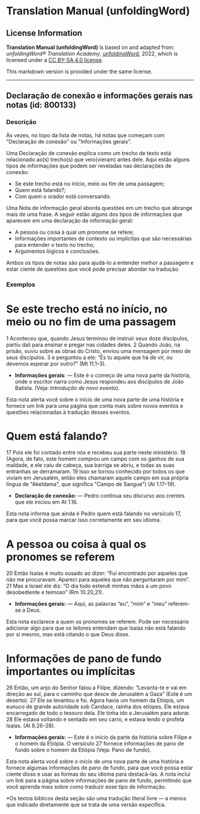 # Translation Manual (unfoldingWord)

## License Information

**Translation Manual (unfoldingWord)** is based on and adapted from: _unfoldingWord® Translation Academy_, [unfoldingWord](https://unfoldingword.org/utw), 2022, which is licensed under a [CC BY-SA 4.0 license](https://creativecommons.org/licenses/by-sa/4.0/legalcode.en).

This markdown version is provided under the same license.



--------------------------------

## Declaração de conexão e informações gerais nas notas (id: 800133)

### Descrição

Às vezes, no topo da lista de notas, há notas que começam com "Declaração de conexão" ou "Informações gerais".

Uma Declaração de conexão explica como um trecho de texto está relacionado ao(s) trecho(s) que veio(vieram) antes dele. Aqui estão alguns tipos de informações que podem ser reveladas nas declarações de conexão:

* Se este trecho está no início, meio ou fim de uma passagem;
* Quem está falando?;
* Com quem o orador está conversando.

Uma Nota de informação geral aborda questões em um trecho que abrange mais de uma frase. A seguir estão alguns dos tipos de informações que aparecem em uma declaração de informação geral:

* A pessoa ou coisa à qual um pronome se refere;
* Informações importantes de contexto ou implícitas que são necessárias para entender o texto no trecho;
* Argumentos lógicos e conclusões.

Ambos os tipos de notas são para ajudá\-lo a entender melhor a passagem e estar ciente de questões que você pode precisar abordar na tradução.

### Exemplos

Se este trecho está no início, no meio ou no fim de uma passagem
================================================================

1 Aconteceu que, quando Jesus terminou de instruir seus doze discípulos, partiu dali para ensinar e pregar nas cidades deles. 2 Quando João, na prisão, ouviu sobre as obras do Cristo, enviou uma mensagem por meio de seus discípulos. 3 e perguntou a ele: “És tu aquele que há de vir, ou devemos esperar por outro?” (Mt 11\.1–3\).

* **Informações gerais**: — Este é o começo de uma nova parte da história, onde o escritor narra como Jesus respondeu aos discípulos de João Batista. (Veja: *Introdução de novo evento*).

Esta nota alerta você sobre o início de uma nova parte de uma história e fornece um link para uma página que conta mais sobre novos eventos e questões relacionadas à tradução desses eventos.

Quem está falando?
==================

17 Pois ele foi contado entre nós e recebeu sua parte neste ministério. 18 (Agora, de fato, este homem comprou um campo com os ganhos de sua maldade, e ele caiu de cabeça, sua barriga se abriu, e todas as suas entranhas se derramaram. 19 Isso se tornou conhecido por todos os que viviam em Jerusalém, então eles chamaram aquele campo em sua própria língua de "Akeldama", que significa "Campo de Sangue") (At 1\.17–19\).

* **Declaração de conexão:** — Pedro continua seu discurso aos crentes que ele iniciou em At 1\.16\.

Esta nota informa que ainda é Pedro quem está falando no versículo 17, para que você possa marcar isso corretamente em seu idioma.

A pessoa ou coisa à qual os pronomes se referem
===============================================

20 Então Isaías é muito ousado ao dizer: “Fui encontrado por aqueles que não me procuravam. Apareci para aqueles que não perguntaram por mim”. 21 Mas a Israel ele diz: “O dia todo estendi minhas mãos a um povo desobediente e teimoso” (Rm 10\.20,21\).

* **Informações gerais:** — Aqui, as palavras “eu”, “mim” e “meu” referem\-se a Deus.

Esta nota esclarece a quem os pronomes se referem. Pode ser necessário adicionar algo para que os leitores entendam que Isaías não está falando por si mesmo, mas está citando o que Deus disse.

Informações de pano de fundo importantes ou implícitas
======================================================

26 Então, um anjo do Senhor falou a Filipe, dizendo: “Levanta\-te e vai em direção ao sul, para o caminho que desce de Jerusalém a Gaza” (Este é um deserto). 27 Ele se levantou e foi. Agora havia um homem da Etiópia, um eunuco de grande autoridade sob Candace, rainha dos etíopes. Ele estava encarregado de todo o tesouro dela. Ele tinha ido a Jerusalém para adorar. 28 Ele estava voltando e sentado em seu carro, e estava lendo o profeta Isaías. (At 8\.26–28\).

* **Informações gerais:** — Este é o início da parte da história sobre Filipe e o homem da Etiópia. O versículo 27 fornece informações de pano de fundo sobre o homem da Etiópia (Veja: Pano de fundo).

Esta nota alerta você sobre o início de uma nova parte de uma história e fornece algumas informações de pano de fundo, para que você possa estar ciente disso e usar as formas do seu idioma para destacá\-las. A nota inclui um link para a página sobre informações de pano de fundo, permitindo que você aprenda mais sobre como traduzir esse tipo de informação.

\*Os textos bíblicos desta seção são uma tradução literal livre — a menos que indicado diretamente que se trata de uma versão específica.


